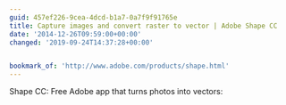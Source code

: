 ```yaml
---
guid: 457ef226-9cea-4dcd-b1a7-0a7f9f91765e
title: Capture images and convert raster to vector | Adobe Shape CC
date: '2014-12-26T09:59:00+00:00'
changed: '2019-09-24T14:37:28+00:00'


bookmark_of: 'http://www.adobe.com/products/shape.html'
---
```



Shape CC: Free Adobe app that turns photos into vectors:
